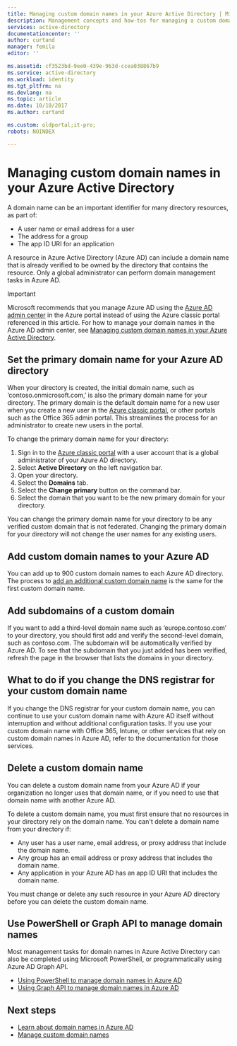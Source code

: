 ```yaml
---
title: Managing custom domain names in your Azure Active Directory | Microsoft Docs
description: Management concepts and how-tos for managing a custom domain in Azure Active Directory
services: active-directory
documentationcenter: ''
author: curtand
manager: femila
editor: ''

ms.assetid: cf3523bd-9ee0-439e-963d-ccea038867b9
ms.service: active-directory
ms.workload: identity
ms.tgt_pltfrm: na
ms.devlang: na
ms.topic: article
ms.date: 10/10/2017
ms.author: curtand

ms.custom: oldportal;it-pro;
robots: NOINDEX

---
```

# Managing custom domain names in your Azure Active Directory
A domain name can be an important identifier for many directory resources, as part of:

* A user name or email address for a user
* The address for a group
* The app ID URI for an application

A resource in Azure Active Directory (Azure AD) can include a domain name that is already verified to be owned by the directory that contains the resource. Only a global administrator can perform domain management tasks in Azure AD.

> [!IMPORTANT]
> Microsoft recommends that you manage Azure AD using the [Azure AD admin center](https://aad.portal.azure.com) in the Azure portal instead of using the Azure classic portal referenced in this article. For how to manage your domain names in the Azure AD admin center, see [Managing custom domain names in your Azure Active Directory](active-directory-domains-manage-azure-portal.md).

## Set the primary domain name for your Azure AD directory
When your directory is created, the initial domain name, such as ‘contoso.onmicrosoft.com,’ is also the primary domain name for your directory. The primary domain is the default domain name for a new user when you create a new user in the [Azure classic portal](https://manage.windowsazure.com/), or other portals such as the Office 365 admin portal. This streamlines the process for an administrator to create new users in the portal.

To change the primary domain name for your directory:

1. Sign in to the [Azure classic portal](https://manage.windowsazure.com/) with a user account that is a global administrator of your Azure AD directory.
2. Select **Active Directory** on the left navigation bar.
3. Open your directory.
4. Select the **Domains** tab.
5. Select the **Change primary** button on the command bar.
6. Select the domain that you want to be the new primary domain for your directory.

You can change the primary domain name for your directory to be any verified custom domain that is not federated. Changing the primary domain for your directory will not change the user names for any existing users.

## Add custom domain names to your Azure AD
You can add up to 900 custom domain names to each Azure AD directory. The process to [add an additional custom domain name](active-directory-add-domain.md) is the same for the first custom domain name.

## Add subdomains of a custom domain
If you want to add a third-level domain name such as ‘europe.contoso.com’ to your directory, you should first add and verify the second-level domain, such as contoso.com. The subdomain will be automatically verified by Azure AD. To see that the subdomain that you just added has been verified, refresh the page in the browser that lists the domains in your directory.

## What to do if you change the DNS registrar for your custom domain name
If you change the DNS registrar for your custom domain name, you can continue to use your custom domain name with Azure AD itself without interruption and without additional configuration tasks. If you use your custom domain name with Office 365, Intune, or other services that rely on custom domain names in Azure AD, refer to the documentation for those services.

## Delete a custom domain name
You can delete a custom domain name from your Azure AD if your organization no longer uses that domain name, or if you need to use that domain name with another Azure AD.

To delete a custom domain name, you must first ensure that no resources in your directory rely on the domain name. You can't delete a domain name from your directory if:

* Any user has a user name, email address, or proxy address that include the domain name.
* Any group has an email address or proxy address that includes the domain name.
* Any application in your Azure AD has an app ID URI that includes the domain name.

You must change or delete any such resource in your Azure AD directory before you can delete the custom domain name.

## Use PowerShell or Graph API to manage domain names
Most management tasks for domain names in Azure Active Directory can also be completed using Microsoft PowerShell, or programmatically using Azure AD Graph API.

* [Using PowerShell to manage domain names in Azure AD](https://msdn.microsoft.com/library/azure/e1ef403f-3347-4409-8f46-d72dafa116e0#BKMK_ManageDomains)
* [Using Graph API to manage domain names in Azure AD](https://msdn.microsoft.com/Library/Azure/Ad/Graph/api/domains-operations)

## Next steps
* [Learn about domain names in Azure AD](active-directory-add-domain-concepts.md)
* [Manage custom domain names](active-directory-add-manage-domain-names.md)


